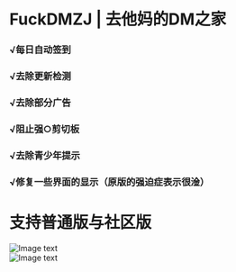 # FuckDMZJ | 去他妈的DM之家
### √每日自动签到<br>
### √去除更新检测<br>
### √去除部分广告<br>
### √阻止强○剪切板<br>
### √去除青少年提示<br>
### √修复一些界面的显示（原版的强迫症表示很淦）<br>
# 支持普通版与社区版
![Image text](https://github.com/cokkeijigen/FuckDMZJ/blob/master/image0.png)<br>
![Image text](https://github.com/cokkeijigen/FuckDMZJ/blob/master/image1.png)<br>
